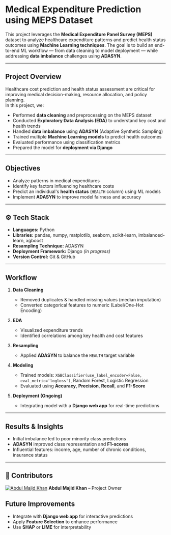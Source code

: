 # Medical Expenditure Prediction using MEPS Dataset

This project leverages the **Medical Expenditure Panel Survey (MEPS)** dataset to analyze healthcare expenditure patterns and predict health status outcomes using **Machine Learning techniques**. The goal is to build an end-to-end ML workflow — from data cleaning to model deployment — while addressing **data imbalance** challenges using **ADASYN**.

---

## Project Overview

Healthcare cost prediction and health status assessment are critical for improving medical decision-making, resource allocation, and policy planning.  
In this project, we:

- Performed **data cleaning** and preprocessing on the MEPS dataset  
- Conducted **Exploratory Data Analysis (EDA)** to understand key cost and health trends  
- Handled **data imbalance** using **ADASYN** (Adaptive Synthetic Sampling)  
- Trained multiple **Machine Learning models** to predict health outcomes  
- Evaluated performance using classification metrics  
- Prepared the model for **deployment via Django**

---

## Objectives

- Analyze patterns in medical expenditures  
- Identify key factors influencing healthcare costs  
- Predict an individual's **health status** (`HEALTH` column) using ML models  
- Implement **ADASYN** to improve model fairness and accuracy  

---

## ⚙️ Tech Stack

- **Languages:** Python
- **Libraries:** pandas, numpy, matplotlib, seaborn, scikit-learn, imbalanced-learn, xgboost  
- **Resampling Technique:** ADASYN  
- **Deployment Framework:** Django *(in progress)*  
- **Version Control:** Git & GitHub  

---

## Workflow

1. **Data Cleaning**
   - Removed duplicates & handled missing values (median imputation)
   - Converted categorical features to numeric (Label/One-Hot Encoding)

2. **EDA**
   - Visualized expenditure trends
   - Identified correlations among key health and cost features

3. **Resampling**
   - Applied **ADASYN** to balance the `HEALTH` target variable

4. **Modeling**
   - Trained models: `XGBClassifier(use_label_encoder=False, eval_metric='logloss')`, Random Forest, Logistic Regression
   - Evaluated using **Accuracy**, **Precision**, **Recall**, and **F1-Score**

5. **Deployment (Ongoing)**
   - Integrating model with a **Django web app** for real-time predictions

---

## Results & Insights

- Initial imbalance led to poor minority class predictions  
- **ADASYN** improved class representation and **F1-scores**  
- Influential features: income, age, number of chronic conditions, insurance status  

---

## 👥 Contributors

[![Abdul Majid Khan](https://github.com/khanabdulmajid.png?size=50)](https://github.com/khanabdulmajid) **Abdul Majid Khan** – Project Owner

## Future Improvements

- Integrate with **Django web app** for interactive predictions  
- Apply **Feature Selection** to enhance performance  
- Use **SHAP** or **LIME** for interpretability  
